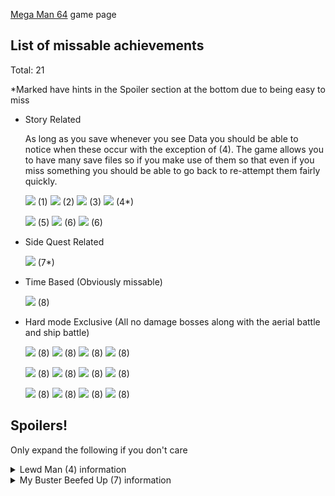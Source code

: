[Mega Man 64](https://retroachievements.org/game/10115) game page

## List of missable achievements
Total: 21

*Marked have hints in the Spoiler section at the bottom due to being easy to miss

* Story Related
    
     As long as you save whenever you see Data you should be able to notice when these occur with the exception of (4). The game allows you to have many save files so if you make use of them so that even if you miss something you should be able to go back to re-attempt them fairly quickly.

    [![](https://s3-eu-west-1.amazonaws.com/i.retroachievements.org/Badge/59923.png)](http://retroachievements.org/Achievement/57169) (1)
    [![](https://s3-eu-west-1.amazonaws.com/i.retroachievements.org/Badge/59921.png)](http://retroachievements.org/Achievement/57167) (2)
    [![](https://s3-eu-west-1.amazonaws.com/i.retroachievements.org/Badge/59482.png)](http://retroachievements.org/Achievement/57166) (3)
    [![](https://s3-eu-west-1.amazonaws.com/i.retroachievements.org/Badge/59483.png)](http://retroachievements.org/Achievement/57142) (4*)

    [![](https://s3-eu-west-1.amazonaws.com/i.retroachievements.org/Badge/59633.png)](http://retroachievements.org/Achievement/57117) (5)
    [![](https://s3-eu-west-1.amazonaws.com/i.retroachievements.org/Badge/59579.png)](http://retroachievements.org/Achievement/57139) (6)
    [![](https://s3-eu-west-1.amazonaws.com/i.retroachievements.org/Badge/59902.png)](http://retroachievements.org/Achievement/57152) (6)

* Side Quest Related

    [![](https://s3-eu-west-1.amazonaws.com/i.retroachievements.org/Badge/59913.png)](http://retroachievements.org/Achievement/57154) (7*)



* Time Based (Obviously missable)

    [![](https://s3-eu-west-1.amazonaws.com/i.retroachievements.org/Badge/59920.png)](http://retroachievements.org/Achievement/57158) (8)


* Hard mode Exclusive (All no damage bosses along with the aerial battle and ship battle)

    [![](https://s3-eu-west-1.amazonaws.com/i.retroachievements.org/Badge/59479.png)](http://retroachievements.org/Achievement/57106) (8)
    [![](https://s3-eu-west-1.amazonaws.com/i.retroachievements.org/Badge/59463.png)](http://retroachievements.org/Achievement/57111) (8)
    [![](https://s3-eu-west-1.amazonaws.com/i.retroachievements.org/Badge/59472.png)](http://retroachievements.org/Achievement/57112) (8)
    [![](https://s3-eu-west-1.amazonaws.com/i.retroachievements.org/Badge/59485.png)](http://retroachievements.org/Achievement/57113) (8)

    [![](https://s3-eu-west-1.amazonaws.com/i.retroachievements.org/Badge/59491.png)](http://retroachievements.org/Achievement/57116) (8)
    [![](https://s3-eu-west-1.amazonaws.com/i.retroachievements.org/Badge/59496.png)](http://retroachievements.org/Achievement/57118) (8)
    [![](https://s3-eu-west-1.amazonaws.com/i.retroachievements.org/Badge/59501.png)](http://retroachievements.org/Achievement/57120) (8)
    [![](https://s3-eu-west-1.amazonaws.com/i.retroachievements.org/Badge/59573.png)](http://retroachievements.org/Achievement/57137) (8)

    [![](https://s3-eu-west-1.amazonaws.com/i.retroachievements.org/Badge/59637.png)](http://retroachievements.org/Achievement/57141) (8)
    [![](https://s3-eu-west-1.amazonaws.com/i.retroachievements.org/Badge/59584.png)](http://retroachievements.org/Achievement/57146) (8)
    [![](https://s3-eu-west-1.amazonaws.com/i.retroachievements.org/Badge/59917.png)](http://retroachievements.org/Achievement/57155) (8)
    [![](https://s3-eu-west-1.amazonaws.com/i.retroachievements.org/Badge/59915.png)](http://retroachievements.org/Achievement/57156) (8)


## Spoilers! 
Only expand the following if you don't care
<details> 
  <summary>Lewd Man (4) information</summary>
   This achievement is only available right after the Aerial battle before you leave the Flutter.
</details>

<details> 
  <summary>My Buster Beefed Up (7) information</summary>
   2 Buster part can be missed if you do not earn 2 items from the first Police Duties side quest.
</details>